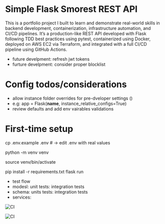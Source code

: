 # Simple Flask Smorest REST API

This is a portfolio project I built to learn and demonstrate real-world skills in backend development, containerization, infrastructure automation, and CI/CD pipelines. It’s a production-like REST API developed with Flask following TDD best practices using pytest, containerized using Docker, deployed on AWS EC2 via Terraform, and integrated with a full CI/CD pipeline using GitHub Actions.











- future develpment: refresh jwt tokens
- furture develpment: consider proper blocklist
# Config todos/considerations
- allow instance folder overrides for pre-dveloper settings ()
- e.g: app = Flask(__name__, instance_relative_configs=True)
- review defaults and add env vairables validations
# First-time setup
cp .env.example .env      # → edit .env with real values

python -m venv venv

source venv/bin/activate

pip install -r requirements.txt
flask run
- test flow
- modesl: unit tests: integration tests
- schema: units tests: integration tests
- services:

![CI](https://github.com/MosElAgab/simple-flask-smorest-rest-api/actions/workflows/ci.yml/badge.svg)

![CI](https://github.com/MosElAgab/simple-flask-smorest-rest-api/.github/workflows/CI.yml/badge.svg)
